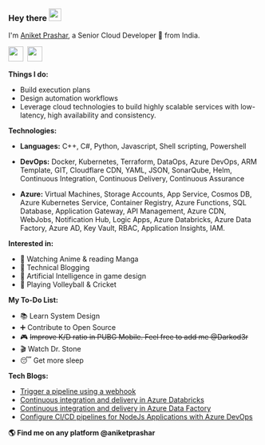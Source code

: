 ### Hey there <img src="https://media.giphy.com/media/hvRJCLFzcasrR4ia7z/giphy.gif" width="25px">

I'm [Aniket Prashar](https://www.linkedin.com/in/aniketprashar/), a Senior Cloud Developer 🚀 from India.

[<img height="30" src="https://img.shields.io/badge/linkedin-blue.svg?&style=for-the-badge&logo=linkedin&logoColor=white" />](https://www.linkedin.com/in/aniketprashar/)&nbsp; 
[<img height="30" src="https://img.shields.io/badge/-Medium-000000.svg?&style=for-the-badge&logo=Medium&logoColor=white" />](https://medium.com/@aniketprashar)


**Things I do:**

- Build execution plans
- Design automation workflows
- Leverage cloud technologies to build highly scalable services with low-latency, high availability and consistency.

**Technologies:**

- __Languages:__ C++, C#, Python, Javascript, Shell scripting, Powershell

- __DevOps:__ Docker, Kubernetes, Terraform, DataOps, Azure DevOps, ARM Template, GIT, Cloudflare CDN, YAML, JSON, SonarQube, Helm, Continuous Integration, Continuous Delivery, Continuous Assurance

- __Azure:__ Virtual Machines, Storage Accounts, App Service, Cosmos DB, Azure Kubernetes Service, Container Registry, Azure Functions, SQL Database, Application Gateway, API Management, Azure CDN, WebJobs, Notification Hub, Logic Apps, Azure Databricks, Azure Data Factory, Azure AD, Key Vault, RBAC, Application Insights, IAM.

**Interested in:**
- 🍿 Watching Anime & reading Manga
- 📝 Technical Blogging
- 🤖 Artificial Intelligence in game design
- 🏐 Playing Volleyball & Cricket

**My To-Do List:**
- 📚 Learn System Design
- ➕ Contribute to Open Source
- 🎮 ~~Improve K/D ratio in PUBG Mobile. Feel free to add me @Darkod3r~~
- 🎬 Watch Dr. Stone
- 😴 Get more sleep

**Tech Blogs:**

- [Trigger a pipeline using a webhook](https://levelup.gitconnected.com/trigger-a-pipeline-using-webhook-586a664addd7)
- [Continuous integration and delivery in Azure Databricks](https://levelup.gitconnected.com/continuous-integration-and-delivery-in-azure-databricks-1ba56da3db45)
- [Continuous integration and delivery in Azure Data Factory](https://levelup.gitconnected.com/continuous-integration-and-delivery-in-azure-data-factory-ea6a8a2d779d)
- [Configure CI/CD pipelines for NodeJs Applications with Azure DevOps](https://levelup.gitconnected.com/configure-ci-cd-pipelines-for-nodejs-applications-with-azure-devops-44e7425f5a99)

**🌎 Find me on any platform @aniketprashar**
